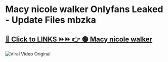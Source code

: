 
 # Macy nicole walker Onlyfans Leaked - Update Files mbzka

## <h2><a href="https://clipsfans.com/Macy_nicole_walker&ref=git">🔗 Click to LINKS ⏩⏩ 👉 🟢 Macy nicole walker </a></h2>

<a href="https://clipsfans.com/Macy_nicole_walker&ref=git" rel="nofollow" data-target="animated-image.originalLink"><img src="https://i.ibb.co.com/xMMVF88/686577567.gif" alt="Viral Video Original" style="max-width: 100%; display: inline-block;" data-target="animated-image.originalImage"></a>

